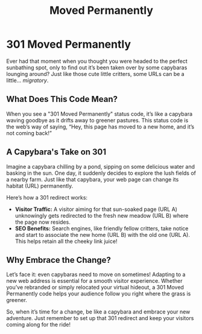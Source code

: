 ﻿---
category: 3xx
code: 301
cover: https://firebasestorage.googleapis.com/v0/b/capy-http.appspot.com/o/Capy-301-750x600.webp?alt=media
thumbnail: https://firebasestorage.googleapis.com/v0/b/capy-http.appspot.com/o/Capy-301-250x200.webp?alt=media
coverAlt: Moved Permanently
description: Moved Permanently
pubDate: 2014-06-01
tags:
- 3xx
title: Moved Permanently
---


# 301 Moved Permanently

Ever had that moment when you thought you were headed to the perfect sunbathing spot, only to find out it’s been taken over by some capybaras lounging around? Just like those cute little critters, some URLs can be a little... *migratory*. 

## What Does This Code Mean?

When you see a "301 Moved Permanently" status code, it’s like a capybara waving goodbye as it drifts away to greener pastures. This status code is the web’s way of saying, “Hey, this page has moved to a new home, and it’s not coming back!”

## A Capybara's Take on 301

Imagine a capybara chilling by a pond, sipping on some delicious water and basking in the sun. One day, it suddenly decides to explore the lush fields of a nearby farm. Just like that capybara, your web page can change its habitat (URL) permanently.

Here’s how a 301 redirect works:

- **Visitor Traffic:** A visitor aiming for that sun-soaked page (URL A) unknowingly gets redirected to the fresh new meadow (URL B) where the page now resides.
- **SEO Benefits:** Search engines, like friendly fellow critters, take notice and start to associate the new home (URL B) with the old one (URL A). This helps retain all the cheeky link juice!
  
## Why Embrace the Change?

Let’s face it: even capybaras need to move on sometimes! Adapting to a new web address is essential for a smooth visitor experience. Whether you’ve rebranded or simply relocated your virtual hideout, a 301 Moved Permanently code helps your audience follow you right where the grass is greener.

So, when it’s time for a change, be like a capybara and embrace your new adventure. Just remember to set up that 301 redirect and keep your visitors coming along for the ride!